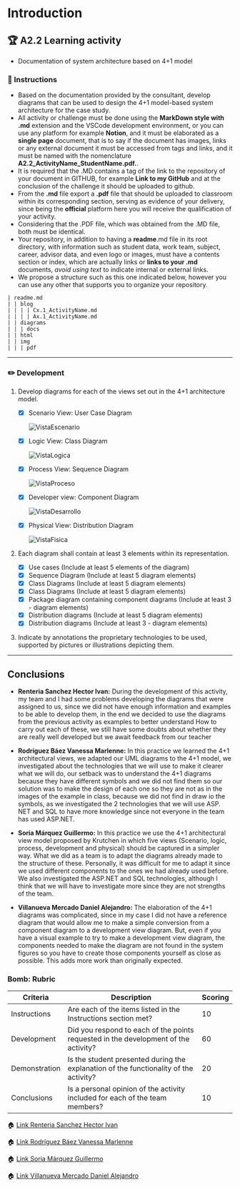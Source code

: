 # Introduction

## :trophy: A2.2 Learning activity

- Documentation of system architecture based on 4+1 model

### :blue_book: Instructions

 - Based on the documentation provided by the consultant, develop diagrams that can be used to design the 4+1 model-based system architecture for the case study.
 - All activity or challenge must be done using the **MarkDown style with .md** extension and the VSCode development environment, or you can use any platform for example **Notion**, and it must be elaborated as a **single page** document, that is to say if the document has images, links or any external document it must be accessed from tags and links, and it must be named with the nomenclature **A2.2_ActivityName_StudentName.pdf.**.
- It is required that the .MD contains a tag of the link to the repository of your document in GITHUB, for example **Link to my GitHub** and at the conclusion of the challenge it should be uploaded to github.
- From the **.md** file export a **.pdf** file that should be uploaded to classroom within its corresponding section, serving as evidence of your delivery, since being the **official** platform here you will receive the qualification of your activity.
- Considering that the .PDF file, which was obtained from the .MD file, both must be identical.
- Your repository, in addition to having a **readme**.md file in its root directory, with information such as student data, work team, subject, career, advisor data, and even logo or images, must have a contents section or index, which are actually links or **links to your .md** documents, _avoid using text_ to indicate internal or external links.
- We propose a structure such as this one indicated below, however you can use any other that supports you to organize your repository.

```
| readme.md
| | blog
| | | | Cx.1_ActivityName.md
| | | | Ax.1_ActivityName.md
| | diagrams
| | | docs
| | html
| | img
| | | pdf    
```
___

### :pencil2: Development

1. Develop diagrams for each of the views set out in the 4+1 architecture model.

    - [x] Scenario View: User Case Diagram

        ![VistaEscenario](../Diagramas/VistaEscenario.png)

    - [x] Logic View: Class Diagram

        ![VistaLogica](../Diagramas/Vista%20Logica.png)

    - [x] Process View: Sequence Diagram

        ![VistaProceso](../Diagramas/Vista%20de%20Proceso.png)

    - [x] Developer view: Component Diagram

        ![VistaDesarrollo](../Diagramas/VistaDesarrollo.png) 

    - [x] Physical View: Distribution Diagram

        ![VistaFisica](../Diagramas/VistaFisica.png)

2. Each diagram shall contain at least 3 elements within its representation.

   - [x] Use cases (Include at least 5 elements of the diagram)
   - [x] Sequence Diagram (Include at least 5 diagram elements)
   - [x] Class Diagrams (Include at least 5 diagram elements)
   - [x] Class Diagrams (Include at least 5 diagram elements)
   - [x] Package diagram containing component diagrams (Include at least 3 - diagram elements) 
   - [x] Distribution diagrams (Include at least 5 diagram elements)
   - [x] Distribution diagrams (Include at least 3 - diagram elements)

3. Indicate by annotations the proprietary technologies to be used, supported by pictures or illustrations depicting them.

___

## Conclusions 

*  **Renteria Sanchez Hector Ivan:**  During the development of this activity, my team and I had some problems developing the diagrams that were assigned to us, since we did not have enough information and examples to be able to develop them, in the end we decided to use the diagrams from the previous activity as examples to better understand How to carry out each of these, we still have some doubts about whether they are really well developed but we await feedback from our teacher
  
*  **Rodríguez Báez Vanessa Marlenne:** In this practice we learned the 4+1 architectural views, we adapted our UML diagrams to the 4+1 model, we investigated about the technologies that we will use to make it clearer what we will do, our setback was to understand the 4+1 diagrams because they have different symbols and we did not find them so our solution was to make the design of each one so they are not as in the images of the example in class, because we did not find in draw io the symbols, as we investigated the 2 technologies that we will use ASP. NET and SQL to have more knowledge since not everyone in the team has used ASP.NET.
  
*  **Soria Márquez Guillermo:** In this practice we use the 4+1 architectural view model proposed by Krutchen in which five views (Scenario, logic, process, development and physical) should be captured in a simpler way. What we did as a team is to adapt the diagrams already made to the structure of these. Personally, it was difficult for me to adapt it since we used different components to the ones we had already used before. We also investigated the ASP.NET and SQL technologies, although I think that we will have to investigate more since they are not strengths of the team.

*  **Villanueva Mercado Daniel Alejandro:** The elaboration of the 4+1 diagrams was complicated, since in my case I did not have a reference diagram that would allow me to make a simple conversion from a component diagram to a development view diagram. But, even if you have a visual example to try to make a development view diagram, the components needed to make the diagram are not found in the system figures so you have to create those components yourself as close as possible. This adds more work than originally expected. 
  
### Bomb: Rubric

| Criteria | Description | Scoring |
| ------------- | -------------------------------------------------------------------------------------------- | ------- |
| Instructions | Are each of the items listed in the Instructions section met?  | 10 | 
| Development | Did you respond to each of the points requested in the development of the activity?| 60 | 
| Demonstration | Is the student presented during the explanation of the functionality of the activity?  | 20 | 
| Conclusions | Is a personal opinion of the activity included for each of the team members? | 10 | 

:house: [Link Renteria Sanchez Hector Ivan](https://github.com/IvanRenteria/Analisis-Avanzado-de-Software)

:house: [Link Rodríguez Báez Vanessa Marlenne](https://github.com/vanessamRodriguez/Analisis-Avanzado-de-Software)

:house: [Link Soria Márquez Guillermo](https://github.com/GuillermoSoria97/Analisis_Avanzado_de_Software)

:house: [Link Villanueva Mercado Daniel Alejandro](https://github.com/Dany305/Analisis-Avanzado-de-Software)
